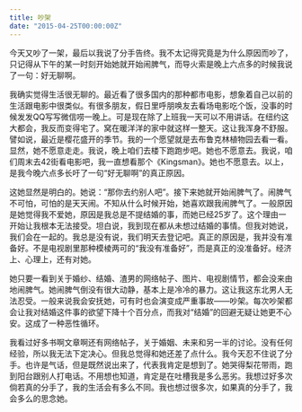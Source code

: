 ```yaml
---
title: 吵架
date: "2015-04-25T00:00:00Z"
---
```

今天又吵了一架，最后以我说了分手告终。我不太记得究竟是为什么原因而吵了，只记得从下午的某一时刻开始她就开始闹脾气，而导火索是晚上六点多的时候我说了一句：好无聊啊。

我确实觉得生活很无聊的。最近看了很多国内的那种都市电影，想象着自己以前的生活跟电影中很类似。有很多朋友，假日里呼朋唤友去看场电影吃个饭，没事的时候发发QQ写写微信唠一晚上。可是现在除了上班我一天可以不用讲话。在纽约这大都会，我反而变得宅了。窝在暖洋洋的家中就这样一整天。这让我浑身不舒服。譬如说，最近是樱花盛开的季节。我的一个愿望就是去布鲁克林植物园去看一看。显然，她不愿意走走。我说，晚上咱们去楼下跑跑步吧。她也不愿意去。我说，咱们周末去42街看电影吧，我一直想看那个《Kingsman》。她也不愿意去。以上，是我今晚六点多长吁了一句“好无聊啊”的真正原因。

这她显然是明白的。她说：“那你去约别人吧”。接下来她就开始闹脾气了。闹脾气不可怕，可怕的是天天闹。不知从什么时候开始，她喜欢跟我闹脾气了。一般原因是她觉得我不爱她，原因是我总是不提结婚的事，而她已经25岁了。这个理由一开始让我根本无法接受。坦白说，我到现在都从未想过结婚的事情。但我对她说，我们会在一起的。我总是没有说，我们明天去登记吧。真正的原因是，我并没有准备好。不是电视剧里那种模棱两可的“我没有准备好”，而是真正的没准备好。经济上、心理上，还有对她。

她只要一看到关于婚纱、结婚、渣男的网络帖子、图片、电视剧情节，都会没来由地闹脾气。她闹脾气倒没有很大动静，基本上是冷冷的暴力。这让我这东北男人无法忍受。一般来说我会安抚她，可有时也会演变成严重事故——吵架。每次吵架都会让我对结婚这件事的欲望下降十个百分点，而我对“结婚”的回避无疑让她更不心安。这成了一种恶性循环。

我看过好多书啊文章啊还有网络帖子，关于婚姻、未来和另一半的讨论。没有任何经验，所以我无法下定决心。但我总觉得和她还差了点什么。我今天忍不住说了分手。也许是气话，但是既然说出来了，代表我肯定是想到了。她哭得梨花带雨，跑到阳台跟别人打电话。不用想也知道，肯定是在吐槽我是多么恶劣。我想过好多次倘若真的分手了，我的生活会有多么不同。我也想过很多次，如果真的分手了，我会多么的思念她。